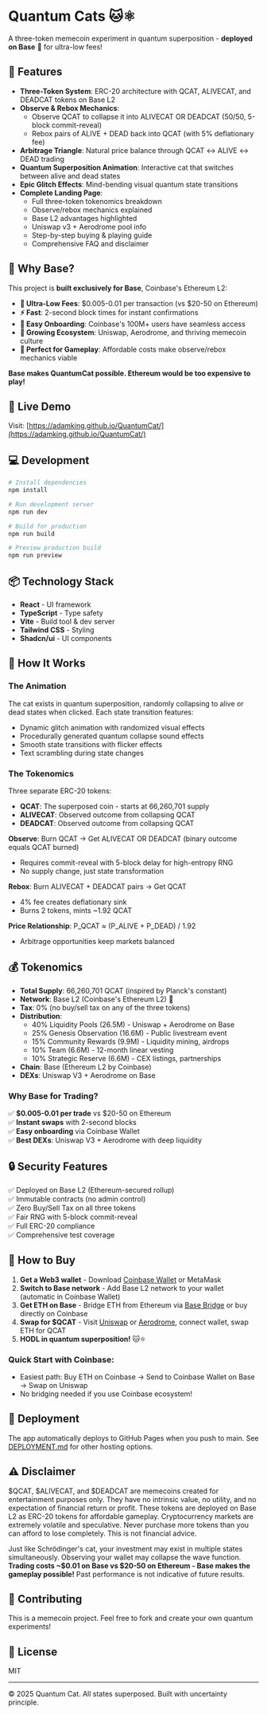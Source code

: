 # Quantum Cats 🐱⚛️

A three-token memecoin experiment in quantum superposition - **deployed on Base** 🔵 for ultra-low fees!

## 🎯 Features

- **Three-Token System**: ERC-20 architecture with QCAT, ALIVECAT, and DEADCAT tokens on Base L2
- **Observe & Rebox Mechanics**: 
  - Observe QCAT to collapse it into ALIVECAT OR DEADCAT (50/50, 5-block commit-reveal)
  - Rebox pairs of ALIVE + DEAD back into QCAT (with 5% deflationary fee)
- **Arbitrage Triangle**: Natural price balance through QCAT ↔ ALIVE ↔ DEAD trading
- **Quantum Superposition Animation**: Interactive cat that switches between alive and dead states
- **Epic Glitch Effects**: Mind-bending visual quantum state transitions
- **Complete Landing Page**: 
  - Full three-token tokenomics breakdown
  - Observe/rebox mechanics explained
  - Base L2 advantages highlighted
  - Uniswap v3 + Aerodrome pool info
  - Step-by-step buying & playing guide
  - Comprehensive FAQ and disclaimer

## 🔵 Why Base?

This project is **built exclusively for Base**, Coinbase's Ethereum L2:

- **🚀 Ultra-Low Fees**: $0.005-0.01 per transaction (vs $20-50 on Ethereum)
- **⚡ Fast**: 2-second block times for instant confirmations
- **🏦 Easy Onboarding**: Coinbase's 100M+ users have seamless access
- **🌊 Growing Ecosystem**: Uniswap, Aerodrome, and thriving memecoin culture
- **💙 Perfect for Gameplay**: Affordable costs make observe/rebox mechanics viable

**Base makes QuantumCat possible. Ethereum would be too expensive to play!**

## 🚀 Live Demo

Visit: [https://adamking.github.io/QuantumCat/](https://adamking.github.io/QuantumCat/)

## 💻 Development

```bash
# Install dependencies
npm install

# Run development server
npm run dev

# Build for production
npm run build

# Preview production build
npm run preview
```

## 📦 Technology Stack

- **React** - UI framework
- **TypeScript** - Type safety
- **Vite** - Build tool & dev server
- **Tailwind CSS** - Styling
- **Shadcn/ui** - UI components

## 🎨 How It Works

### The Animation
The cat exists in quantum superposition, randomly collapsing to alive or dead states when clicked. Each state transition features:
- Dynamic glitch animation with randomized visual effects
- Procedurally generated quantum collapse sound effects
- Smooth state transitions with flicker effects
- Text scrambling during state changes

### The Tokenomics
Three separate ERC-20 tokens:
- **QCAT**: The superposed coin - starts at 66,260,701 supply
- **ALIVECAT**: Observed outcome from collapsing QCAT
- **DEADCAT**: Observed outcome from collapsing QCAT

**Observe**: Burn QCAT → Get ALIVECAT OR DEADCAT (binary outcome equals QCAT burned)
 - Requires commit-reveal with 5-block delay for high-entropy RNG
 - No supply change, just state transformation

**Rebox**: Burn ALIVECAT + DEADCAT pairs → Get QCAT
 - 4% fee creates deflationary sink
 - Burns 2 tokens, mints ~1.92 QCAT

**Price Relationship**: P_QCAT ≈ (P_ALIVE + P_DEAD) / 1.92
- Arbitrage opportunities keep markets balanced

## 💰 Tokenomics

- **Total Supply**: 66,260,701 QCAT (inspired by Planck's constant)
- **Network**: Base L2 (Coinbase's Ethereum L2) 🔵
- **Tax**: 0% (no buy/sell tax on any of the three tokens)
- **Distribution**: 
  - 40% Liquidity Pools (26.5M) - Uniswap + Aerodrome on Base
  - 25% Genesis Observation (16.6M) - Public livestream event
  - 15% Community Rewards (9.9M) - Liquidity mining, airdrops
  - 10% Team (6.6M) - 12-month linear vesting
  - 10% Strategic Reserve (6.6M) - CEX listings, partnerships
- **Chain**: Base (Ethereum L2 by Coinbase)
- **DEXs**: Uniswap V3 + Aerodrome on Base

### Why Base for Trading?

✅ **$0.005-0.01 per trade** vs $20-50 on Ethereum  
✅ **Instant swaps** with 2-second blocks  
✅ **Easy onboarding** via Coinbase Wallet  
✅ **Best DEXs**: Uniswap V3 + Aerodrome with deep liquidity

## 🔒 Security Features

✅ Deployed on Base L2 (Ethereum-secured rollup)  
✅ Immutable contracts (no admin control)  
✅ Zero Buy/Sell Tax on all three tokens  
✅ Fair RNG with 5-block commit-reveal  
✅ Full ERC-20 compliance  
✅ Comprehensive test coverage

## 🛒 How to Buy

1. **Get a Web3 wallet** - Download [Coinbase Wallet](https://www.coinbase.com/wallet) or MetaMask
2. **Switch to Base network** - Add Base L2 network to your wallet (automatic in Coinbase Wallet)
3. **Get ETH on Base** - Bridge ETH from Ethereum via [Base Bridge](https://bridge.base.org/) or buy directly on Coinbase
4. **Swap for $QCAT** - Visit [Uniswap](https://app.uniswap.org/) or [Aerodrome](https://aerodrome.finance/), connect wallet, swap ETH for QCAT
5. **HODL in quantum superposition!** 🐱⚛️

### Quick Start with Coinbase:
- Easiest path: Buy ETH on Coinbase → Send to Coinbase Wallet on Base → Swap on Uniswap
- No bridging needed if you use Coinbase ecosystem!

## 📝 Deployment

The app automatically deploys to GitHub Pages when you push to main. See [DEPLOYMENT.md](./DEPLOYMENT.md) for other hosting options.

## ⚠️ Disclaimer

$QCAT, $ALIVECAT, and $DEADCAT are memecoins created for entertainment purposes only. They have no intrinsic value, no utility, and no expectation of financial return or profit. These tokens are deployed on Base L2 as ERC-20 tokens for affordable gameplay. Cryptocurrency markets are extremely volatile and speculative. Never purchase more tokens than you can afford to lose completely. This is not financial advice.

Just like Schrödinger's cat, your investment may exist in multiple states simultaneously. Observing your wallet may collapse the wave function. **Trading costs ~$0.01 on Base vs $20-50 on Ethereum - Base makes the gameplay possible!** Past performance is not indicative of future results.

## 🤝 Contributing

This is a memecoin project. Feel free to fork and create your own quantum experiments!

## 📄 License

MIT

---

© 2025 Quantum Cat. All states superposed. Built with uncertainty principle.
